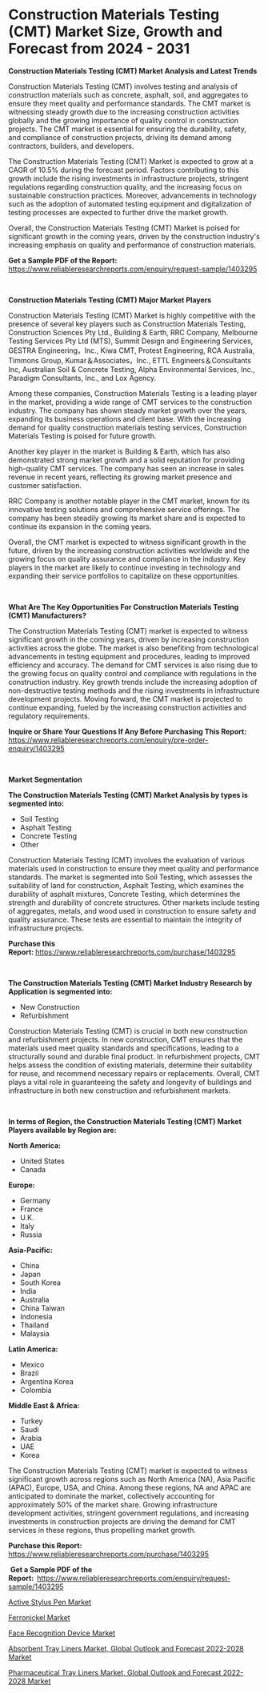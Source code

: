 <p><h1>Construction Materials Testing (CMT) Market Size, Growth and Forecast from 2024 - 2031</h1></p><p><strong>Construction Materials Testing (CMT) Market Analysis and Latest Trends</strong></p>
<p><p>Construction Materials Testing (CMT) involves testing and analysis of construction materials such as concrete, asphalt, soil, and aggregates to ensure they meet quality and performance standards. The CMT market is witnessing steady growth due to the increasing construction activities globally and the growing importance of quality control in construction projects. The CMT market is essential for ensuring the durability, safety, and compliance of construction projects, driving its demand among contractors, builders, and developers.</p><p>The Construction Materials Testing (CMT) Market is expected to grow at a CAGR of 10.5% during the forecast period. Factors contributing to this growth include the rising investments in infrastructure projects, stringent regulations regarding construction quality, and the increasing focus on sustainable construction practices. Moreover, advancements in technology such as the adoption of automated testing equipment and digitalization of testing processes are expected to further drive the market growth.</p><p>Overall, the Construction Materials Testing (CMT) Market is poised for significant growth in the coming years, driven by the construction industry's increasing emphasis on quality and performance of construction materials.</p></p>
<p><strong>Get a Sample PDF of the Report:&nbsp;</strong> <a href="https://www.reliableresearchreports.com/enquiry/request-sample/1403295">https://www.reliableresearchreports.com/enquiry/request-sample/1403295</a></p>
<p>&nbsp;</p>
<p><strong>Construction Materials Testing (CMT) Major Market Players</strong></p>
<p><p>Construction Materials Testing (CMT) Market is highly competitive with the presence of several key players such as Construction Materials Testing, Construction Sciences Pty Ltd., Building & Earth, RRC Company, Melbourne Testing Services Pty Ltd (MTS), Summit Design and Engineering Services, GESTRA Engineering，Inc., Kiwa CMT, Protest Engineering, RCA Australia, Timmons Group, Kumar＆Associates，Inc., ETTL Engineers＆Consultants Inc, Australian Soil & Concrete Testing, Alpha Environmental Services, Inc., Paradigm Consultants, Inc., and Lox Agency.</p><p>Among these companies, Construction Materials Testing is a leading player in the market, providing a wide range of CMT services to the construction industry. The company has shown steady market growth over the years, expanding its business operations and client base. With the increasing demand for quality construction materials testing services, Construction Materials Testing is poised for future growth.</p><p>Another key player in the market is Building & Earth, which has also demonstrated strong market growth and a solid reputation for providing high-quality CMT services. The company has seen an increase in sales revenue in recent years, reflecting its growing market presence and customer satisfaction.</p><p>RRC Company is another notable player in the CMT market, known for its innovative testing solutions and comprehensive service offerings. The company has been steadily growing its market share and is expected to continue its expansion in the coming years.</p><p>Overall, the CMT market is expected to witness significant growth in the future, driven by the increasing construction activities worldwide and the growing focus on quality assurance and compliance in the industry. Key players in the market are likely to continue investing in technology and expanding their service portfolios to capitalize on these opportunities.</p></p>
<p>&nbsp;</p>
<p><strong>What Are The Key Opportunities For Construction Materials Testing (CMT) Manufacturers?</strong></p>
<p><p>The Construction Materials Testing (CMT) market is expected to witness significant growth in the coming years, driven by increasing construction activities across the globe. The market is also benefiting from technological advancements in testing equipment and procedures, leading to improved efficiency and accuracy. The demand for CMT services is also rising due to the growing focus on quality control and compliance with regulations in the construction industry. Key growth trends include the increasing adoption of non-destructive testing methods and the rising investments in infrastructure development projects. Moving forward, the CMT market is projected to continue expanding, fueled by the increasing construction activities and regulatory requirements.</p></p>
<p><strong>Inquire or Share Your Questions If Any Before Purchasing This Report:</strong> <a href="https://www.reliableresearchreports.com/enquiry/pre-order-enquiry/1403295">https://www.reliableresearchreports.com/enquiry/pre-order-enquiry/1403295</a></p>
<p>&nbsp;</p>
<p><strong>Market Segmentation</strong></p>
<p><strong>The Construction Materials Testing (CMT) Market Analysis by types is segmented into:</strong></p>
<p><ul><li>Soil Testing</li><li>Asphalt Testing</li><li>Concrete Testing</li><li>Other</li></ul></p>
<p><p>Construction Materials Testing (CMT) involves the evaluation of various materials used in construction to ensure they meet quality and performance standards. The market is segmented into Soil Testing, which assesses the suitability of land for construction, Asphalt Testing, which examines the durability of asphalt mixtures, Concrete Testing, which determines the strength and durability of concrete structures. Other markets include testing of aggregates, metals, and wood used in construction to ensure safety and quality assurance. These tests are essential to maintain the integrity of infrastructure projects.</p></p>
<p><strong>Purchase this Report:&nbsp;</strong><a href="https://www.reliableresearchreports.com/purchase/1403295">https://www.reliableresearchreports.com/purchase/1403295</a></p>
<p>&nbsp;</p>
<p><strong>The Construction Materials Testing (CMT) Market Industry Research by Application is segmented into:</strong></p>
<p><ul><li>New Construction</li><li>Refurbishment</li></ul></p>
<p><p>Construction Materials Testing (CMT) is crucial in both new construction and refurbishment projects. In new construction, CMT ensures that the materials used meet quality standards and specifications, leading to a structurally sound and durable final product. In refurbishment projects, CMT helps assess the condition of existing materials, determine their suitability for reuse, and recommend necessary repairs or replacements. Overall, CMT plays a vital role in guaranteeing the safety and longevity of buildings and infrastructure in both new construction and refurbishment markets.</p></p>
<p>&nbsp;</p>
<p><strong>In terms of Region, the Construction Materials Testing (CMT) Market Players available by Region are:</strong></p>
<p>
    <p> <strong> North America: </strong>
        <ul>
            <li>United States</li>
            <li>Canada</li>
        </ul>
        </p> 
    <p> <strong> Europe: </strong>
        <ul>
            <li>Germany</li>
            <li>France</li>
            <li>U.K.</li>
            <li>Italy</li>
            <li>Russia</li>
        </ul>
        </p> 
    <p> <strong> Asia-Pacific: </strong>
        <ul>
            <li>China</li>
            <li>Japan</li>
            <li>South Korea</li>
            <li>India</li>
            <li>Australia</li>
            <li>China Taiwan</li>
            <li>Indonesia</li>
            <li>Thailand</li>
            <li>Malaysia</li>
        </ul>
        </p> 
    <p> <strong> Latin America: </strong>
        <ul>
            <li>Mexico</li>
            <li>Brazil</li>
            <li>Argentina Korea</li>
            <li>Colombia</li>
        </ul>
        </p> 
    <p> <strong> Middle East & Africa: </strong>
        <ul>
            <li>Turkey</li>
            <li>Saudi</li>
            <li>Arabia</li>
            <li>UAE</li>
            <li>Korea</li>
        </ul>
    </p>
    </p>
<p><p>The Construction Materials Testing (CMT) market is expected to witness significant growth across regions such as North America (NA), Asia Pacific (APAC), Europe, USA, and China. Among these regions, NA and APAC are anticipated to dominate the market, collectively accounting for approximately 50% of the market share. Growing infrastructure development activities, stringent government regulations, and increasing investments in construction projects are driving the demand for CMT services in these regions, thus propelling market growth.</p></p>
<p><strong>Purchase this Report: </strong><a href="https://www.reliableresearchreports.com/purchase/1403295">https://www.reliableresearchreports.com/purchase/1403295</a></p>
<p>&nbsp;<strong>Get a Sample PDF of the Report:&nbsp;&nbsp;</strong><a href="https://www.reliableresearchreports.com/enquiry/request-sample/1403295">https://www.reliableresearchreports.com/enquiry/request-sample/1403295</a></p>
<p><strong></strong></p>
<p><p><a href="https://github.com/Angelnienowdseej3e45z3p8c/Market-Research-Report-List-1/blob/main/active-stylus-pen-market.md">Active Stylus Pen Market</a></p><p><a href="https://view.publitas.com/reportprime-1/ferronickel-market-share-market-new-trends-analysis-report-by-type-by-application-by-end-use-by-region-and-segment-forecasts-2024-2031/">Ferronickel Market</a></p><p><a href="https://view.publitas.com/reportprime-1/face-recognition-device-market-research-report-forecasted-for-period-from-2024-2031-by-market-type-market-application-and-region/">Face Recognition Device Market</a></p><p><a href="https://fearless-okapi-6c8.notion.site/Absorbent-Tray-Liners-Market-Global-Outlook-and-Forecast-2022-2028-Market-Analysis-Examines-its-Sco-0cf66fa8770c470fb4ed89860bd384b5">Absorbent Tray Liners Market, Global Outlook and Forecast 2022-2028 Market</a></p><p><a href="https://noble-drawer-34c.notion.site/Pharmaceutical-Tray-Liners-Market-Global-Outlook-and-Forecast-2022-2028-Market-Analysis-Examines-it-567240f5dc3a480c8b09595d904d5510">Pharmaceutical Tray Liners Market, Global Outlook and Forecast 2022-2028 Market</a></p></p>